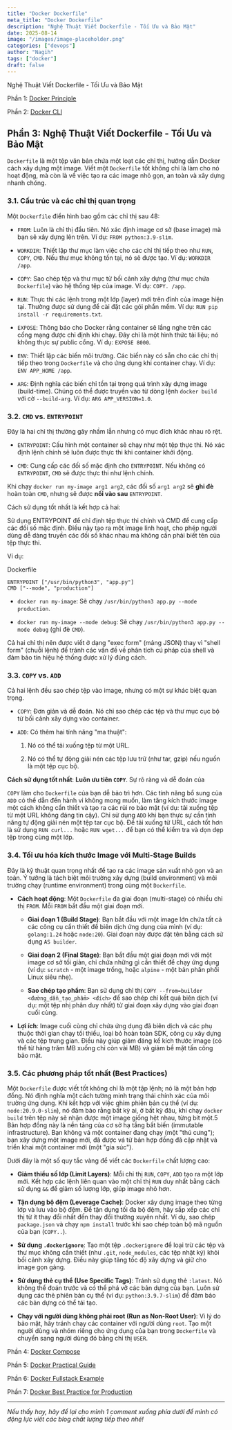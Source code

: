 ```yaml
---
title: "Docker Dockerfile"
meta_title: "Docker Dockerfile"
description: "Nghệ Thuật Viết Dockerfile - Tối Ưu và Bảo Mật"
date: 2025-08-14
image: "/images/image-placeholder.png"
categories: ["devops"]
author: "Nagih"
tags: ["docker"]
draft: false
---
```

Nghệ Thuật Viết Dockerfile - Tối Ưu và Bảo Mật
<!--more-->

Phần 1: [Docker Principle](https://blog.nagih.io.vn/post/docker/docker/) 

Phần 2: [Docker CLI](https://blog.nagih.io.vn/post/docker/docker-cli/)

## Phần 3: Nghệ Thuật Viết Dockerfile - Tối Ưu và Bảo Mật

`Dockerfile` là một tệp văn bản chứa một loạt các chỉ thị, hướng dẫn Docker cách xây dựng một image. Viết một `Dockerfile` tốt không chỉ là làm cho nó hoạt động, mà còn là về việc tạo ra các image nhỏ gọn, an toàn và xây dựng nhanh chóng.

### 3.1. Cấu trúc và các chỉ thị quan trọng

Một `Dockerfile` điển hình bao gồm các chỉ thị sau 48:

- `FROM`: Luôn là chỉ thị đầu tiên. Nó xác định image cơ sở (base image) mà bạn sẽ xây dựng lên trên. Ví dụ: `FROM python:3.9-slim`.
    
- `WORKDIR`: Thiết lập thư mục làm việc cho các chỉ thị tiếp theo như `RUN`, `COPY`, `CMD`. Nếu thư mục không tồn tại, nó sẽ được tạo. Ví dụ: `WORKDIR /app`.
    
- `COPY`: Sao chép tệp và thư mục từ bối cảnh xây dựng (thư mục chứa `Dockerfile`) vào hệ thống tệp của image. Ví dụ: `COPY. /app`.
    
- `RUN`: Thực thi các lệnh trong một lớp (layer) mới trên đỉnh của image hiện tại. Thường được sử dụng để cài đặt các gói phần mềm. Ví dụ: `RUN pip install -r requirements.txt`.
    
- `EXPOSE`: Thông báo cho Docker rằng container sẽ lắng nghe trên các cổng mạng được chỉ định khi chạy. Đây chỉ là một hình thức tài liệu; nó không thực sự public cổng. Ví dụ: `EXPOSE 8000`.
    
- `ENV`: Thiết lập các biến môi trường. Các biến này có sẵn cho các chỉ thị tiếp theo trong `Dockerfile` và cho ứng dụng khi container chạy. Ví dụ: `ENV APP_HOME /app`.
    
- `ARG`: Định nghĩa các biến chỉ tồn tại trong quá trình xây dựng image (build-time). Chúng có thể được truyền vào từ dòng lệnh `docker build` với cờ `--build-arg`. Ví dụ: `ARG APP_VERSION=1.0`.
    

### 3.2. `CMD` vs. `ENTRYPOINT`

Đây là hai chỉ thị thường gây nhầm lẫn nhưng có mục đích khác nhau rõ rệt.

- `ENTRYPOINT`: Cấu hình một container sẽ chạy như một tệp thực thi. Nó xác định lệnh chính sẽ luôn được thực thi khi container khởi động.
    
- `CMD`: Cung cấp các đối số mặc định cho `ENTRYPOINT`. Nếu không có `ENTRYPOINT`, `CMD` sẽ được thực thi như lệnh chính.
    

Khi chạy `docker run my-image arg1 arg2`, các đối số `arg1 arg2` sẽ **ghi đè** hoàn toàn `CMD`, nhưng sẽ được **nối vào sau** `ENTRYPOINT`.

Cách sử dụng tốt nhất là kết hợp cả hai:

Sử dụng ENTRYPOINT để chỉ định tệp thực thi chính và CMD để cung cấp các đối số mặc định. Điều này tạo ra một image linh hoạt, cho phép người dùng dễ dàng truyền các đối số khác nhau mà không cần phải biết tên của tệp thực thi.

Ví dụ:

Dockerfile

```
ENTRYPOINT ["/usr/bin/python3", "app.py"]
CMD ["--mode", "production"]
```

- `docker run my-image`: Sẽ chạy `/usr/bin/python3 app.py --mode production`.
    
- `docker run my-image --mode debug`: Sẽ chạy `/usr/bin/python3 app.py --mode debug` (ghi đè `CMD`).
    

Cả hai chỉ thị nên được viết ở dạng "exec form" (mảng JSON) thay vì "shell form" (chuỗi lệnh) để tránh các vấn đề về phân tích cú pháp của shell và đảm bảo tín hiệu hệ thống được xử lý đúng cách.

### 3.3. `COPY` vs. `ADD`

Cả hai lệnh đều sao chép tệp vào image, nhưng có một sự khác biệt quan trọng.

- `COPY`: Đơn giản và dễ đoán. Nó chỉ sao chép các tệp và thư mục cục bộ từ bối cảnh xây dựng vào container.
    
- `ADD`: Có thêm hai tính năng "ma thuật":
    
    1. Nó có thể tải xuống tệp từ một URL.
        
    2. Nó có thể tự động giải nén các tệp lưu trữ (như tar, gzip) nếu nguồn là một tệp cục bộ.
        

**Cách sử dụng tốt nhất**: **Luôn ưu tiên `COPY`**. Sự rõ ràng và dễ đoán của

`COPY` làm cho `Dockerfile` của bạn dễ bảo trì hơn. Các tính năng bổ sung của `ADD` có thể dẫn đến hành vi không mong muốn, làm tăng kích thước image một cách không cần thiết và tạo ra các rủi ro bảo mật (ví dụ: tải xuống tệp từ một URL không đáng tin cậy). Chỉ sử dụng `ADD` khi bạn thực sự cần tính năng tự động giải nén một tệp tar cục bộ. Để tải xuống từ URL, cách tốt hơn là sử dụng `RUN curl...` hoặc `RUN wget...` để bạn có thể kiểm tra và dọn dẹp tệp trong cùng một lớp.

### 3.4. Tối ưu hóa kích thước Image với Multi-Stage Builds

Đây là kỹ thuật quan trọng nhất để tạo ra các image sản xuất nhỏ gọn và an toàn. Ý tưởng là tách biệt môi trường xây dựng (build environment) và môi trường chạy (runtime environment) trong cùng một `Dockerfile`.

- **Cách hoạt động**: Một `Dockerfile` đa giai đoạn (multi-stage) có nhiều chỉ thị `FROM`. Mỗi `FROM` bắt đầu một giai đoạn mới.
    
    - **Giai đoạn 1 (Build Stage)**: Bạn bắt đầu với một image lớn chứa tất cả các công cụ cần thiết để biên dịch ứng dụng của mình (ví dụ: `golang:1.24` hoặc `node:20`). Giai đoạn này được đặt tên bằng cách sử dụng `AS builder`.
        
    - **Giai đoạn 2 (Final Stage)**: Bạn bắt đầu một giai đoạn mới với một image cơ sở tối giản, chỉ chứa những gì cần thiết để chạy ứng dụng (ví dụ: `scratch` - một image trống, hoặc `alpine` - một bản phân phối Linux siêu nhẹ).
        
    - **Sao chép tạo phẩm**: Bạn sử dụng chỉ thị `COPY --from=builder <đường_dẫn_tạo_phẩm> <đích>` để sao chép chỉ kết quả biên dịch (ví dụ: một tệp nhị phân duy nhất) từ giai đoạn xây dựng vào giai đoạn cuối cùng.
        
- **Lợi ích**: Image cuối cùng chỉ chứa ứng dụng đã biên dịch và các phụ thuộc thời gian chạy tối thiểu, loại bỏ hoàn toàn SDK, công cụ xây dựng và các tệp trung gian. Điều này giúp giảm đáng kể kích thước image (có thể từ hàng trăm MB xuống chỉ còn vài MB) và giảm bề mặt tấn công bảo mật.
    

### 3.5. Các phương pháp tốt nhất (Best Practices)

Một `Dockerfile` được viết tốt không chỉ là một tập lệnh; nó là một bản hợp đồng. Nó định nghĩa một cách tường minh trạng thái chính xác của môi trường ứng dụng. Khi kết hợp với việc ghim phiên bản cụ thể (ví dụ: `node:20.9.0-slim`), nó đảm bảo rằng bất kỳ ai, ở bất kỳ đâu, khi chạy `docker build` trên tệp này sẽ nhận được một image giống hệt nhau, từng bit một.5 Bản hợp đồng này là nền tảng của cơ sở hạ tầng bất biến (immutable infrastructure). Bạn không vá một container đang chạy (một "thú cưng"); bạn xây dựng một image mới, đã được vá từ bản hợp đồng đã cập nhật và triển khai một container mới (một "gia súc").

Dưới đây là một số quy tắc vàng để viết các `Dockerfile` chất lượng cao:

- **Giảm thiểu số lớp (Limit Layers)**: Mỗi chỉ thị `RUN`, `COPY`, `ADD` tạo ra một lớp mới. Kết hợp các lệnh liên quan vào một chỉ thị `RUN` duy nhất bằng cách sử dụng `&&` để giảm số lượng lớp, giúp image nhỏ hơn.
    
- **Tận dụng bộ đệm (Leverage Cache)**: Docker xây dựng image theo từng lớp và lưu vào bộ đệm. Để tận dụng tối đa bộ đệm, hãy sắp xếp các chỉ thị từ ít thay đổi nhất đến thay đổi thường xuyên nhất. Ví dụ, sao chép `package.json` và chạy `npm install` trước khi sao chép toàn bộ mã nguồn của bạn (`COPY..`).
    
- **Sử dụng `.dockerignore`**: Tạo một tệp `.dockerignore` để loại trừ các tệp và thư mục không cần thiết (như `.git`, `node_modules`, các tệp nhật ký) khỏi bối cảnh xây dựng. Điều này giúp tăng tốc độ xây dựng và giữ cho image gọn gàng.
    
- **Sử dụng thẻ cụ thể (Use Specific Tags)**: Tránh sử dụng thẻ `:latest`. Nó không thể đoán trước và có thể phá vỡ các bản dựng của bạn. Luôn sử dụng các thẻ phiên bản cụ thể (ví dụ: `python:3.9.7-slim`) để đảm bảo các bản dựng có thể tái tạo.
    
- **Chạy với người dùng không phải root (Run as Non-Root User)**: Vì lý do bảo mật, hãy tránh chạy các container với người dùng `root`. Tạo một người dùng và nhóm riêng cho ứng dụng của bạn trong `Dockerfile` và chuyển sang người dùng đó bằng chỉ thị `USER`.
    


Phần 4: [Docker Compose](https://blog.nagih.io.vn/post/docker/docker-compose/)

Phần 5: [Docker Practical Guide](https://blog.nagih.io.vn/post/docker/docker-practical-guide/)

Phần 6: [Docker Fullstack Example](https://blog.nagih.io.vn/post/docker/docker-fullstack-example/)

Phần 7: [Docker Best Practice for Production](https://blog.nagih.io.vn/post/docker/docker-best-practice-for-production/)

---

*Nếu thấy hay, hãy để lại cho mình 1 comment xuống phía dưới để mình có động lực viết các blog chất lượng tiếp theo nhé!*